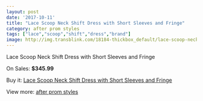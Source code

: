 ```yaml
---
layout: post
date: '2017-10-11'
title: "Lace Scoop Neck Shift Dress with Short Sleeves and Fringe"
category: after prom styles
tags: ["lace","scoop","shift","dress","brand"]
image: http://img.transblink.com/18184-thickbox_default/lace-scoop-neck-shift-dress-with-short-sleeves-and-fringe.jpg
---
```

Lace Scoop Neck Shift Dress with Short Sleeves and Fringe

On Sales: **$345.99**
<a href="https://www.transblink.com/en/after-prom-styles/5695-lace-scoop-neck-shift-dress-with-short-sleeves-and-fringe.html"><amp-img layout="responsive" width="600" height="600" src="//img.transblink.com/18184-thickbox_default/lace-scoop-neck-shift-dress-with-short-sleeves-and-fringe.jpg" alt="Lace Scoop Neck Shift Dress with Short Sleeves and Fringe 0" /></a>
<a href="https://www.transblink.com/en/after-prom-styles/5695-lace-scoop-neck-shift-dress-with-short-sleeves-and-fringe.html"><amp-img layout="responsive" width="600" height="600" src="//img.transblink.com/18186-thickbox_default/lace-scoop-neck-shift-dress-with-short-sleeves-and-fringe.jpg" alt="Lace Scoop Neck Shift Dress with Short Sleeves and Fringe 1" /></a>
<a href="https://www.transblink.com/en/after-prom-styles/5695-lace-scoop-neck-shift-dress-with-short-sleeves-and-fringe.html"><amp-img layout="responsive" width="600" height="600" src="//img.transblink.com/18185-thickbox_default/lace-scoop-neck-shift-dress-with-short-sleeves-and-fringe.jpg" alt="Lace Scoop Neck Shift Dress with Short Sleeves and Fringe 2" /></a>

Buy it: [Lace Scoop Neck Shift Dress with Short Sleeves and Fringe](https://www.transblink.com/en/after-prom-styles/5695-lace-scoop-neck-shift-dress-with-short-sleeves-and-fringe.html "Lace Scoop Neck Shift Dress with Short Sleeves and Fringe")

View more: [after prom styles](https://www.transblink.com/en/55-after-prom-styles "after prom styles")